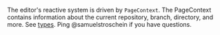 The editor's reactive system is driven by `PageContext`. The PageContext contains information about the current repository, branch, directory, and more. See [types](./types.ts). Ping @samuelstroschein if you have questions.

